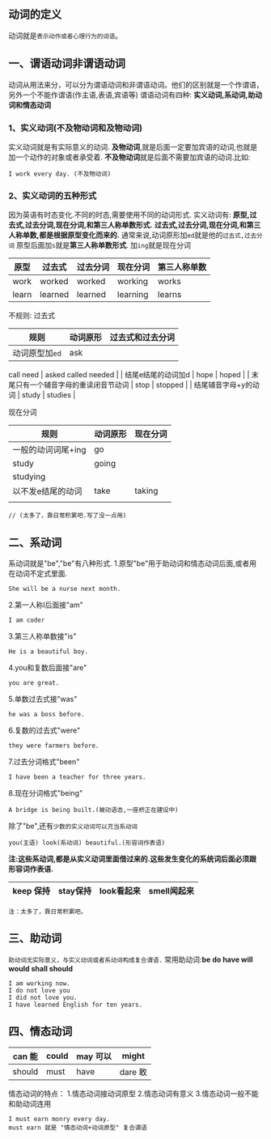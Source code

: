 ## 动词的定义
动词就是`表示动作或者心理行为的词语`。

## 一、谓语动词非谓语动词
动词从用法来分，可以分为谓语动词和非谓语动词。他们的区别就是一个作谓语，另外一个不能作谓语(作主语,表语,宾语等)
谓语动词有四种: **实义动词,系动词,助动词和情态动词**
### 1、实义动词(不及物动词和及物动词)
实义动词就是有实际意义的动词.
**及物动词**,就是后面一定要加宾语的动词,也就是加一个动作的对象或者承受着.
**不及物动词**就是后面不需要加宾语的动词.比如:
```
I work every day. (不及物动词)
```

### 2、实义动词的五种形式
因为英语有时态变化.不同的时态,需要使用不同的动词形式.
实义动词有: **原型,过去式,过去分词,现在分词,和第三人称单数形式.**
**过去式,过去分词,现在分词,和第三人称单数,都是根据原型变化而来的.**
通常来说,动词原形加`ed`就是他的`过去式,过去分词`
原型后面加`s`就是**第三人称单数形式**.
加`ing`就是现在分词

| 原型 | 过去式 | 过去分词 | 现在分词 | 第三人称单数 |
| --- | --- | --- | --- | --- |
| work | worked  | worked  | working | works |
| learn | learned | learned | learning | learns |

不规则:
过去式

| 规则 | 动词原形 | 过去式和过去分词 |
| --- | --- | --- |
| 动词原型加`ed` | ask
call
need | asked
called
needed |
| 结尾e结尾的动词加d | hope | hoped |
| 末尾只有一个辅音字母的重读闭音节动词 | stop | stopped |
| 结尾辅音字母+y的动词 | study | studies |

现在分词

| 规则 | 动词原形 | 现在分词 |
| --- | --- | --- |
| 一般的动词词尾+ing | go
study | going
studying |
| 以不发e结尾的动词 | take | taking |
|  |  |  |

```
// (太多了，靠日常积累吧.写了没一点用)
```

## 二、系动词
系动词就是"be","be"有八种形式.
1.原型"be"用于助动词和情态动词后面,或者用在动词不定式里面.
```
She will be a nurse next month.
```
2.第一人称I后面接"am"
```
I am coder
```
3.第三人称单数接"is"
```
He is a beautiful boy.
```
4.you和复数后面接"are"
```
you are great.
```
5.单数过去式接"was"
```
he was a boss before.
```
6.复数的过去式"were"
```
they were farmers before.
```
7.过去分词格式"been"
```
I have been a teacher for three years.
```
8.现在分词格式"being"
```
A bridge is being built.(被动语态,一座桥正在建设中)
```
除了"be",还有`少数的实义动词可以充当系动词`
```
you(主语) look(系动词) beautiful.(形容词作表语)	
```
**注:这些系动词,都是从实义动词里面借过来的.这些发生变化的系统词后面必须跟形容词作表语.**

| **keep 保持** | **stay保持** | **look看起来** | **smell闻起来** |
| --- | --- | --- | --- |

```
注：太多了，靠日常积累吧。
```
## 三、助动词
`助动词无实际意义，与实义动词或者系动词构成复合谓语.`
常用助动词:**be do have will would shall should**
```
I am working now.
I do not love you
I did not love you.
I have learned English for ten years.

```
## 四、情态动词
| can 能 | could  | may 可以 | might |
| --- | --- | --- | --- |
| should | must | have  | dare 敢 |

情态动词的特点：
1.情态动词接动词原型
2.情态动词有意义
3.情态动词一般不能和助动词连用
```
I must earn monry every day.
must earn 就是 "情态动词+动词原型" 复合谓语
```



